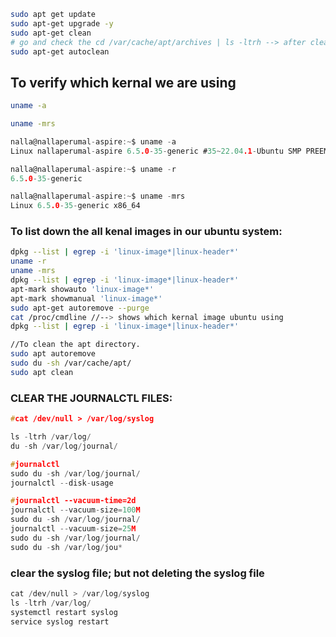 
```bash
sudo apt get update
sudo apt-get upgrade -y
sudo apt-get clean
# go and check the cd /var/cache/apt/archives | ls -ltrh --> after clean command
sudo apt-get autoclean
```
## To verify which kernal we are using

```bash
uname -a

uname -mrs
```
```c
nalla@nallaperumal-aspire:~$ uname -a
Linux nallaperumal-aspire 6.5.0-35-generic #35~22.04.1-Ubuntu SMP PREEMPT_DYNAMIC Tue May  7 09:00:52 UTC 2 x86_64 x86_64 x86_64 GNU/Linux

nalla@nallaperumal-aspire:~$ uname -r
6.5.0-35-generic

nalla@nallaperumal-aspire:~$ uname -mrs
Linux 6.5.0-35-generic x86_64

```
### To list down the all kenal images in our ubuntu system:

```bash
dpkg --list | egrep -i 'linux-image*|linux-header*'
uname -r
uname -mrs
dpkg --list | egrep -i 'linux-image*|linux-header*'
apt-mark showauto 'linux-image*'
apt-mark showmanual 'linux-image*'
sudo apt-get autoremove --purge
cat /proc/cmdline //--> shows which kernal image ubuntu using
dpkg --list | egrep -i 'linux-image*|linux-header*'

//To clean the apt directory.
sudo apt autoremove
sudo du -sh /var/cache/apt/
sudo apt clean

```


### CLEAR THE JOURNALCTL FILES:
```c
#cat /dev/null > /var/log/syslog

ls -ltrh /var/log/
du -sh /var/log/journal/

#journalctl
sudo du -sh /var/log/journal/
journalctl --disk-usage

#journalctl --vacuum-time=2d
journalctl --vacuum-size=100M
sudo du -sh /var/log/journal/
journalctl --vacuum-size=25M
sudo du -sh /var/log/journal/
sudo du -sh /var/log/jou*
```

### clear the syslog file; but not deleting the syslog file
```c
cat /dev/null > /var/log/syslog
ls -ltrh /var/log/
systemctl restart syslog
service syslog restart
```
